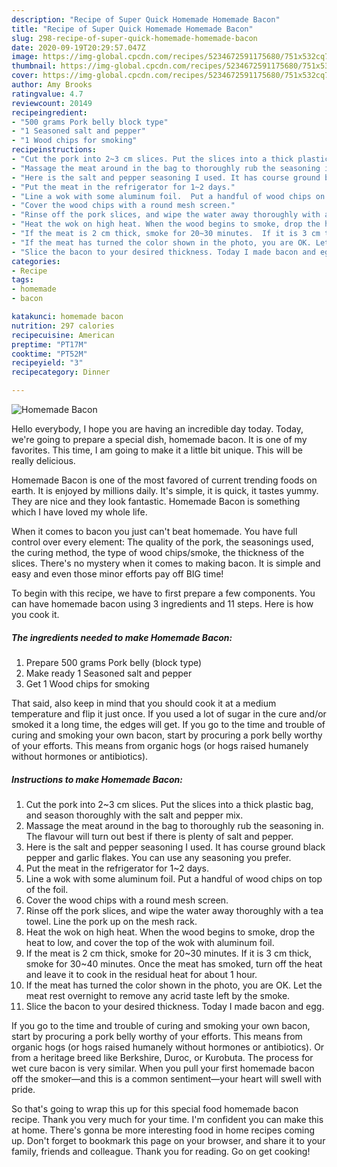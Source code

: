```yaml
---
description: "Recipe of Super Quick Homemade Homemade Bacon"
title: "Recipe of Super Quick Homemade Homemade Bacon"
slug: 298-recipe-of-super-quick-homemade-homemade-bacon
date: 2020-09-19T20:29:57.047Z
image: https://img-global.cpcdn.com/recipes/5234672591175680/751x532cq70/homemade-bacon-recipe-main-photo.jpg
thumbnail: https://img-global.cpcdn.com/recipes/5234672591175680/751x532cq70/homemade-bacon-recipe-main-photo.jpg
cover: https://img-global.cpcdn.com/recipes/5234672591175680/751x532cq70/homemade-bacon-recipe-main-photo.jpg
author: Amy Brooks
ratingvalue: 4.7
reviewcount: 20149
recipeingredient:
- "500 grams Pork belly block type"
- "1 Seasoned salt and pepper"
- "1 Wood chips for smoking"
recipeinstructions:
- "Cut the pork into 2~3 cm slices. Put the slices into a thick plastic bag, and season thoroughly with the salt and pepper mix."
- "Massage the meat around in the bag to thoroughly rub the seasoning in.   The flavour will turn out best if there is plenty of salt and pepper."
- "Here is the salt and pepper seasoning I used. It has course ground black pepper and garlic flakes.  You can use any seasoning you prefer."
- "Put the meat in the refrigerator for 1~2 days."
- "Line a wok with some aluminum foil.  Put a handful of wood chips on top of the foil."
- "Cover the wood chips with a round mesh screen."
- "Rinse off the pork slices, and wipe the water away thoroughly with a tea towel. Line the pork up on the mesh rack."
- "Heat the wok on high heat. When the wood begins to smoke, drop the heat to low, and cover the top of the wok with aluminum foil."
- "If the meat is 2 cm thick, smoke for 20~30 minutes.  If it is 3 cm thick,  smoke for 30~40 minutes. Once the meat has smoked, turn off the heat and leave it to cook in the residual heat for about 1 hour."
- "If the meat has turned the color shown in the photo, you are OK. Let the meat rest overnight to remove any acrid taste left by the smoke."
- "Slice the bacon to your desired thickness. Today I made bacon and egg."
categories:
- Recipe
tags:
- homemade
- bacon

katakunci: homemade bacon 
nutrition: 297 calories
recipecuisine: American
preptime: "PT17M"
cooktime: "PT52M"
recipeyield: "3"
recipecategory: Dinner

---
```



![Homemade Bacon](https://img-global.cpcdn.com/recipes/5234672591175680/751x532cq70/homemade-bacon-recipe-main-photo.jpg)

Hello everybody, I hope you are having an incredible day today. Today, we're going to prepare a special dish, homemade bacon. It is one of my favorites. This time, I am going to make it a little bit unique. This will be really delicious.

Homemade Bacon is one of the most favored of current trending foods on earth. It is enjoyed by millions daily. It's simple, it is quick, it tastes yummy. They are nice and they look fantastic. Homemade Bacon is something which I have loved my whole life.

When it comes to bacon you just can&#39;t beat homemade. You have full control over every element: The quality of the pork, the seasonings used, the curing method, the type of wood chips/smoke, the thickness of the slices. There&#39;s no mystery when it comes to making bacon. It is simple and easy and even those minor efforts pay off BIG time!


To begin with this recipe, we have to first prepare a few components. You can have homemade bacon using 3 ingredients and 11 steps. Here is how you cook it.

<!--inarticleads1-->

##### The ingredients needed to make Homemade Bacon:

1. Prepare 500 grams Pork belly (block type)
1. Make ready 1 Seasoned salt and pepper
1. Get 1 Wood chips for smoking


That said, also keep in mind that you should cook it at a medium temperature and flip it just once. If you used a lot of sugar in the cure and/or smoked it a long time, the edges will get. If you go to the time and trouble of curing and smoking your own bacon, start by procuring a pork belly worthy of your efforts. This means from organic hogs (or hogs raised humanely without hormones or antibiotics). 

<!--inarticleads2-->

##### Instructions to make Homemade Bacon:

1. Cut the pork into 2~3 cm slices. Put the slices into a thick plastic bag, and season thoroughly with the salt and pepper mix.
1. Massage the meat around in the bag to thoroughly rub the seasoning in.   The flavour will turn out best if there is plenty of salt and pepper.
1. Here is the salt and pepper seasoning I used. It has course ground black pepper and garlic flakes.  You can use any seasoning you prefer.
1. Put the meat in the refrigerator for 1~2 days.
1. Line a wok with some aluminum foil.  Put a handful of wood chips on top of the foil.
1. Cover the wood chips with a round mesh screen.
1. Rinse off the pork slices, and wipe the water away thoroughly with a tea towel. Line the pork up on the mesh rack.
1. Heat the wok on high heat. When the wood begins to smoke, drop the heat to low, and cover the top of the wok with aluminum foil.
1. If the meat is 2 cm thick, smoke for 20~30 minutes.  If it is 3 cm thick,  smoke for 30~40 minutes. Once the meat has smoked, turn off the heat and leave it to cook in the residual heat for about 1 hour.
1. If the meat has turned the color shown in the photo, you are OK. Let the meat rest overnight to remove any acrid taste left by the smoke.
1. Slice the bacon to your desired thickness. Today I made bacon and egg.


If you go to the time and trouble of curing and smoking your own bacon, start by procuring a pork belly worthy of your efforts. This means from organic hogs (or hogs raised humanely without hormones or antibiotics). Or from a heritage breed like Berkshire, Duroc, or Kurobuta. The process for wet cure bacon is very similar. When you pull your first homemade bacon off the smoker—and this is a common sentiment—your heart will swell with pride. 

So that's going to wrap this up for this special food homemade bacon recipe. Thank you very much for your time. I'm confident you can make this at home. There's gonna be more interesting food in home recipes coming up. Don't forget to bookmark this page on your browser, and share it to your family, friends and colleague. Thank you for reading. Go on get cooking!
